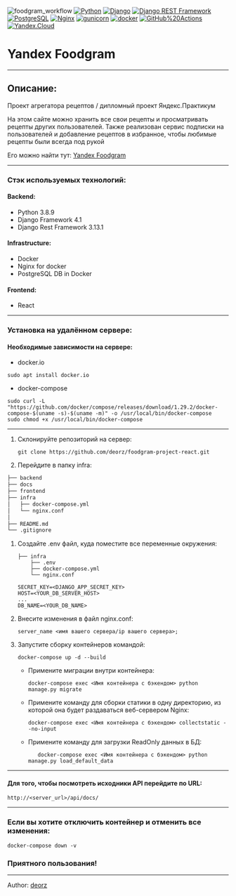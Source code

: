 ![foodgram_workflow](https://github.com/deorz/foodgram_project-react/actions/workflows/foodgram_workflow.yml/badge.svg)
[![Python](https://img.shields.io/badge/-Python-464646?style=flat-square&logo=Python)](https://www.python.org/)
[![Django](https://img.shields.io/badge/-Django-464646?style=flat-square&logo=Django)](https://www.djangoproject.com/)
[![Django REST Framework](https://img.shields.io/badge/-Django%20REST%20Framework-464646?style=flat-square&logo=Django%20REST%20Framework)](https://www.django-rest-framework.org/)
[![PostgreSQL](https://img.shields.io/badge/-PostgreSQL-464646?style=flat-square&logo=PostgreSQL)](https://www.postgresql.org/)
[![Nginx](https://img.shields.io/badge/-NGINX-464646?style=flat-square&logo=NGINX)](https://nginx.org/ru/)
[![gunicorn](https://img.shields.io/badge/-gunicorn-464646?style=flat-square&logo=gunicorn)](https://gunicorn.org/)
[![docker](https://img.shields.io/badge/-Docker-464646?style=flat-square&logo=docker)](https://www.docker.com/)
[![GitHub%20Actions](https://img.shields.io/badge/-GitHub%20Actions-464646?style=flat-square&logo=GitHub%20actions)](https://github.com/features/actions)
[![Yandex.Cloud](https://img.shields.io/badge/-Yandex.Cloud-464646?style=flat-square&logo=Yandex.Cloud)](https://cloud.yandex.ru/)

# Yandex Foodgram

---

## Описание:

Проект агрегатора рецептов / дипломный проект Яндекс.Практикум

На этом сайте можно хранить все свои рецепты и просматривать рецепты других
пользователей. Также реализован сервис подписки на пользователей и добавление
рецептов в избранное, чтобы любимые рецепты были всегда под рукой

Его можно найти тут: [Yandex Foodgram](http://84.201.161.35/)

---

### Стэк используемых технологий:

#### Backend:
- Python 3.8.9
- Django Framework 4.1 
- Django Rest Framework 3.13.1

#### Infrastructure:
- Docker
- Nginx for docker
- PostgreSQL DB in Docker

#### Frontend:
- React

---
### Установка на удалённом сервере:

#### Необходимые зависимости на сервере:

- docker.io
```shell
sudo apt install docker.io
```
- docker-compose
```shell
sudo curl -L "https://github.com/docker/compose/releases/download/1.29.2/docker-compose-$(uname -s)-$(uname -m)" -o /usr/local/bin/docker-compose
sudo chmod +x /usr/local/bin/docker-compose
```

---

1. Склонируйте репозиторий на сервер:

   ```shell
   git clone https://github.com/deorz/foodgram-project-react.git
   ```
   
1. Перейдите в папку infra:
```bash
├── backend
├── docs
├── frontend
├── infra
│   ├── docker-compose.yml
│   └── nginx.conf
│
├── README.md
└── .gitignore
```

1. Создайте .env файл, куда поместите все переменные окружения:
   ```shell
   ├── infra
       ├── .env
       ├── docker-compose.yml
       └── nginx.conf
   ```

   ```
   SECRET_KEY=<DJANGO_APP_SECRET_KEY>
   HOST=<YOUR_DB_SERVER_HOST>
   ...
   DB_NAME=<YOUR_DB_NAME>
   ```

1. Внесите изменения в файл nginx.conf:
   ```shell
   server_name <имя вашего сервера/ip вашего сервера>;
   ```

1. Запустите сборку контейнеров командой:

   ```shell
   docker-compose up -d --build
   ```

   - Примените миграции внутри контейнера:

      ```shell
      docker-compose exec <Имя контейнера с бэкендом> python manage.py migrate
      ```

   - Примените команду для сборки статики в одну директорию, из которой 
   она будет раздаваться веб-сервером Nginx:

      ```shell
      docker-compose exec <Имя контейнера с бэкендом> collectstatic --no-input
      ```
   - Примените команду для загрузки ReadOnly данных в БД:

     ```shell
        docker-compose exec <Имя контейнера с бэкендом> python manage.py load_default_data
     ```

---

#### Для того, чтобы посмотреть исходники API перейдите по URL:
   ```
   http://<server_url>/api/docs/   
   ```

---

### Если вы хотите отключить контейнер и отменить все изменения:

   ```shell
   docker-compose down -v
   ```

### Приятного пользования!

------

Author: [deorz](https://github.com/deorz/)